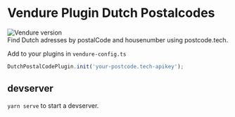 # Vendure Plugin Dutch Postalcodes

![Vendure version](https://img.shields.io/npm/dependency-version/vendure-plugin-dutch-postalcode/dev/@vendure/core)  
Find Dutch adresses by postalCode and housenumber using postcode.tech.

Add to your plugins in `vendure-config.ts`

```js
DutchPostalCodePlugin.init('your-postcode.tech-apikey');
```

## devserver

`yarn serve` to start a devserver.
